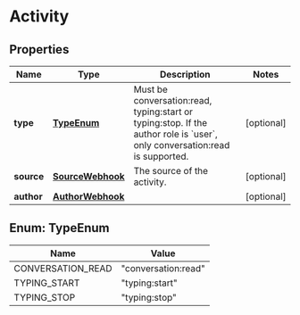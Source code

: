 

# Activity

## Properties

Name | Type | Description | Notes
------------ | ------------- | ------------- | -------------
**type** | [**TypeEnum**](#TypeEnum) | Must be conversation:read, typing:start or typing:stop. If the author role is &#x60;user&#x60;, only conversation:read is supported. |  [optional]
**source** | [**SourceWebhook**](SourceWebhook.md) | The source of the activity. |  [optional]
**author** | [**AuthorWebhook**](AuthorWebhook.md) |  |  [optional]



## Enum: TypeEnum

Name | Value
---- | -----
CONVERSATION_READ | &quot;conversation:read&quot;
TYPING_START | &quot;typing:start&quot;
TYPING_STOP | &quot;typing:stop&quot;



